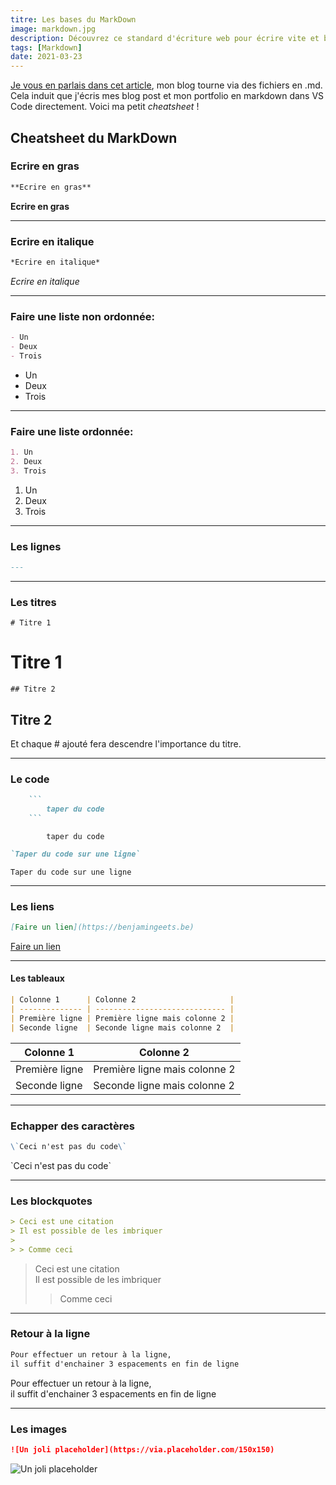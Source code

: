 ```yaml
---
titre: Les bases du MarkDown
image: markdown.jpg
description: Découvrez ce standard d'écriture web pour écrire vite et bien.
tags: [Markdown]
date: 2021-03-23
---
```


[Je vous en parlais dans cet article](https://benjamingeets.be/blog/module-content-nuxt), mon blog tourne via des fichiers en .md. Cela induit que j'écris mes blog post et mon portfolio en markdown dans VS Code directement. Voici ma petit _cheatsheet_ !

## Cheatsheet du MarkDown

### Ecrire en gras

```markdown
**Ecrire en gras**
```

**Ecrire en gras**

---

### Ecrire en italique

```markdown
*Ecrire en italique*
```

*Ecrire en italique*

---

### Faire une liste non ordonnée:

```markdown
- Un
- Deux
- Trois
```

- Un
- Deux
- Trois

---

### Faire une liste ordonnée:

```markdown
1. Un
2. Deux
3. Trois
```

1. Un
2. Deux
3. Trois

---

### Les lignes

```markdown
---
```

---

### Les titres

`# Titre 1`

# Titre 1

`## Titre 2`

## Titre 2

Et chaque # ajouté fera descendre l'importance du titre.

---

### Le code
```markdown
    ```
        taper du code
    ```
```
```
        taper du code
```
```markdown
`Taper du code sur une ligne`
```
`Taper du code sur une ligne`

---

### Les liens
```markdown
[Faire un lien](https://benjamingeets.be)
```
[Faire un lien](https://benjamingeets.be)

---

#### Les tableaux
```markdown
| Colonne 1      | Colonne 2                     |
| -------------- | ----------------------------- |
| Première ligne | Première ligne mais colonne 2 |
| Seconde ligne  | Seconde ligne mais colonne 2  |
```
| Colonne 1      | Colonne 2                     |
| -------------- | ----------------------------- |
| Première ligne | Première ligne mais colonne 2 |
| Seconde ligne  | Seconde ligne mais colonne 2  |

---

### Echapper des caractères
```markdown
\`Ceci n'est pas du code\`
```
\`Ceci n'est pas du code\`

---

### Les blockquotes
```markdown
> Ceci est une citation  
> Il est possible de les imbriquer
>
> > Comme ceci
```
> Ceci est une citation  
> Il est possible de les imbriquer
>
> > Comme ceci

---

### Retour à la ligne
```markdown
Pour effectuer un retour à la ligne,  
il suffit d'enchainer 3 espacements en fin de ligne
```
Pour effectuer un retour à la ligne,  
il suffit d'enchainer 3 espacements en fin de ligne

---

### Les images
```markdown
![Un joli placeholder](https://via.placeholder.com/150x150)
```

![Un joli placeholder](https://via.placeholder.com/150x150)

